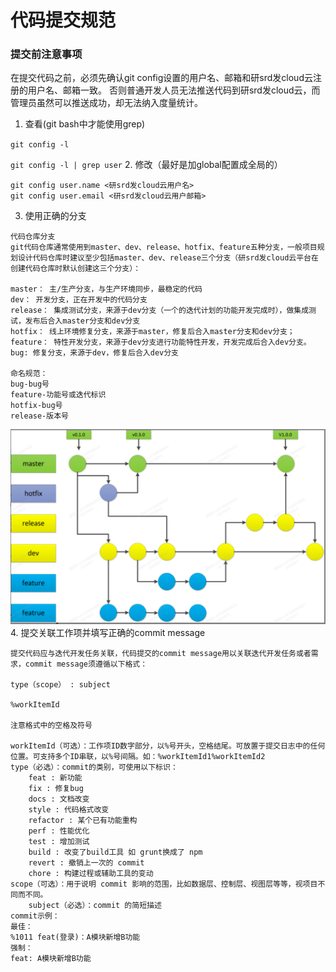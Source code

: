 # 代码提交规范

### 提交前注意事项

在提交代码之前，必须先确认git config设置的用户名、邮箱和研srd发cloud云注册的用户名、邮箱一致。
否则普通开发人员无法推送代码到研srd发cloud云，而管理员虽然可以推送成功，却无法纳入度量统计。

1. 查看(git bash中才能使用grep)

`git config -l`

`git config -l | grep user`
2. 修改（最好是加global配置成全局的）

```
git config user.name <研srd发cloud云用户名>
git config user.email <研srd发cloud云用户邮箱>
```
3. 使用正确的分支

```
代码仓库分支
git代码仓库通常使用到master、dev、release、hotfix、feature五种分支，一般项目规划设计代码仓库时建议至少包括master、dev、release三个分支（研srd发cloud云平台在创建代码仓库时默认创建这三个分支）：

master： 主/生产分支，与生产环境同步，最稳定的代码
dev： 开发分支，正在开发中的代码分支
release： 集成测试分支，来源于dev分支（一个的迭代计划的功能开发完成时），做集成测试，发布后合入master分支和dev分支
hotfix： 线上环境修复分支，来源于master，修复后合入master分支和dev分支；
feature： 特性开发分支，来源于dev分支进行功能特性开发，开发完成后合入dev分支。
bug: 修复分支，来源于dev，修复后合入dev分支

命名规范：
bug-bug号 
feature-功能号或迭代标识 
hotfix-bug号 
release-版本号

```
![img.png](img/img.png)
4. 提交关联工作项并填写正确的commit message

```
提交代码应与迭代开发任务关联，代码提交的commit message用以关联迭代开发任务或者需求，commit message须遵循以下格式：

type（scope） : subject

%workItemId

注意格式中的空格及符号

workItemId（可选）：工作项ID数字部分，以%号开头，空格结尾。可放置于提交日志中的任何位置。可支持多个ID串联，以%号间隔。如：%workItemId1%workItemId2
type（必选）：commit的类别，可使用以下标识：
    feat : 新功能
    fix : 修复bug
    docs : 文档改变
    style : 代码格式改变
    refactor : 某个已有功能重构
    perf : 性能优化
    test : 增加测试
    build : 改变了build工具 如 grunt换成了 npm
    revert : 撤销上一次的 commit
    chore : 构建过程或辅助工具的变动
scope（可选）：用于说明 commit 影响的范围，比如数据层、控制层、视图层等等，视项目不同而不同。
    subject（必选）：commit 的简短描述
commit示例：
最佳：
%1011 feat(登录)：A模块新增B功能
强制：
feat: A模块新增B功能
```
